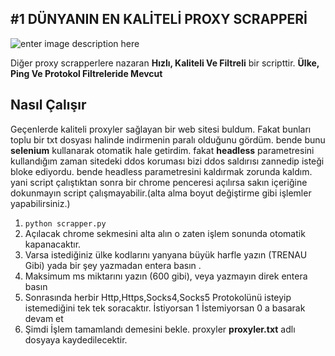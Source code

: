 ## #1 DÜNYANIN EN KALİTELİ PROXY SCRAPPERİ
![enter image description here](https://media.giphy.com/media/Swg0grPl3LwlS38MCM/giphy.gif)

Diğer proxy scrapperlere nazaran **Hızlı, Kaliteli Ve Filtreli**  bir scripttir. **Ülke, Ping Ve Protokol Filtreleride Mevcut**
## Nasıl Çalışır
Geçenlerde kaliteli proxyler sağlayan bir web sitesi buldum. Fakat
bunları toplu bir txt dosyası halinde indirmenin paralı olduğunu gördüm. bende bunu **selenium** kullanarak otomatik hale getirdim. fakat **headless** parametresini kullandığım zaman sitedeki ddos koruması bizi ddos saldırısı zannedip isteği bloke ediyordu. bende headless parametresini kaldırmak zorunda kaldım. yani script çalıştıktan sonra bir chrome penceresi açılırsa sakın içeriğine dokunmayın script çalışmayabilir.(alta alma boyut değiştirme gibi işlemler yapabilirsiniz.)

 1. `python scrapper.py`
 2.  Açılacak chrome sekmesini alta alın o zaten işlem sonunda otomatik kapanacaktır.
 3. Varsa istediğiniz ülke kodlarını yanyana büyük harfle yazın (TRENAU Gibi) yada bir şey yazmadan entera basın .
 4. Maksimum ms miktarını yazın (600 gibi), veya yazmayın direk entera basın
 5. Sonrasında herbir Http,Https,Socks4,Socks5 Protokolünü isteyip istemediğini tek tek soracaktır. İstiyorsan 1 İstemiyorsan 0 a basarak devam et
 6. Şimdi İşlem tamamlandı demesini bekle. proxyler **proxyler.txt** adlı dosyaya kaydedilecektir.
